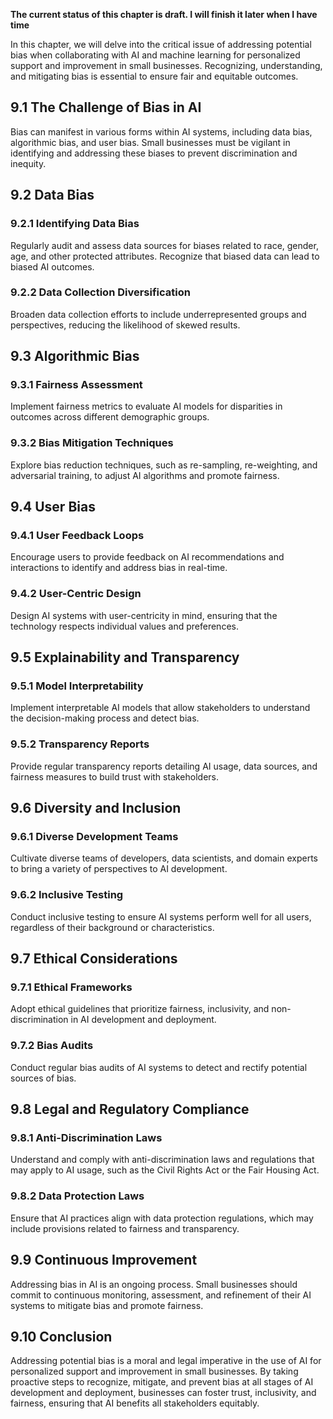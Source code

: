 **The current status of this chapter is draft. I will finish it later when I have time**

In this chapter, we will delve into the critical issue of addressing potential bias when collaborating with AI and machine learning for personalized support and improvement in small businesses. Recognizing, understanding, and mitigating bias is essential to ensure fair and equitable outcomes.

9.1 The Challenge of Bias in AI
-------------------------------

Bias can manifest in various forms within AI systems, including data bias, algorithmic bias, and user bias. Small businesses must be vigilant in identifying and addressing these biases to prevent discrimination and inequity.

9.2 Data Bias
-------------

### 9.2.1 Identifying Data Bias

Regularly audit and assess data sources for biases related to race, gender, age, and other protected attributes. Recognize that biased data can lead to biased AI outcomes.

### 9.2.2 Data Collection Diversification

Broaden data collection efforts to include underrepresented groups and perspectives, reducing the likelihood of skewed results.

9.3 Algorithmic Bias
--------------------

### 9.3.1 Fairness Assessment

Implement fairness metrics to evaluate AI models for disparities in outcomes across different demographic groups.

### 9.3.2 Bias Mitigation Techniques

Explore bias reduction techniques, such as re-sampling, re-weighting, and adversarial training, to adjust AI algorithms and promote fairness.

9.4 User Bias
-------------

### 9.4.1 User Feedback Loops

Encourage users to provide feedback on AI recommendations and interactions to identify and address bias in real-time.

### 9.4.2 User-Centric Design

Design AI systems with user-centricity in mind, ensuring that the technology respects individual values and preferences.

9.5 Explainability and Transparency
-----------------------------------

### 9.5.1 Model Interpretability

Implement interpretable AI models that allow stakeholders to understand the decision-making process and detect bias.

### 9.5.2 Transparency Reports

Provide regular transparency reports detailing AI usage, data sources, and fairness measures to build trust with stakeholders.

9.6 Diversity and Inclusion
---------------------------

### 9.6.1 Diverse Development Teams

Cultivate diverse teams of developers, data scientists, and domain experts to bring a variety of perspectives to AI development.

### 9.6.2 Inclusive Testing

Conduct inclusive testing to ensure AI systems perform well for all users, regardless of their background or characteristics.

9.7 Ethical Considerations
--------------------------

### 9.7.1 Ethical Frameworks

Adopt ethical guidelines that prioritize fairness, inclusivity, and non-discrimination in AI development and deployment.

### 9.7.2 Bias Audits

Conduct regular bias audits of AI systems to detect and rectify potential sources of bias.

9.8 Legal and Regulatory Compliance
-----------------------------------

### 9.8.1 Anti-Discrimination Laws

Understand and comply with anti-discrimination laws and regulations that may apply to AI usage, such as the Civil Rights Act or the Fair Housing Act.

### 9.8.2 Data Protection Laws

Ensure that AI practices align with data protection regulations, which may include provisions related to fairness and transparency.

9.9 Continuous Improvement
--------------------------

Addressing bias in AI is an ongoing process. Small businesses should commit to continuous monitoring, assessment, and refinement of their AI systems to mitigate bias and promote fairness.

9.10 Conclusion
---------------

Addressing potential bias is a moral and legal imperative in the use of AI for personalized support and improvement in small businesses. By taking proactive steps to recognize, mitigate, and prevent bias at all stages of AI development and deployment, businesses can foster trust, inclusivity, and fairness, ensuring that AI benefits all stakeholders equitably.
